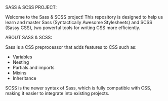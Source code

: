 SASS & SCSS PROJECT:

Welcome to the Sass & SCSS project! This repository is designed to help us learn and master Sass (Syntactically Awesome Stylesheets) and SCSS (Sassy CSS), two powerful tools for writing CSS more efficiently.

ABOUT SASS & SCSS:

Sass is a CSS preprocessor that adds features to CSS such as:

* Variables
* Nesting
* Partials and imports
* Mixins
* Inheritance

SCSS is the newer syntax of Sass, which is fully compatible with CSS, making it easier to integrate into existing projects.